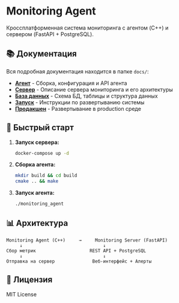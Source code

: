 # Monitoring Agent

Кроссплатформенная система мониторинга с агентом (C++) и сервером (FastAPI + PostgreSQL).

## 📚 Документация

Вся подробная документация находится в папке `docs/`:

- **[Агент](docs/agent.md)** - Сборка, конфигурация и API агента
- **[Сервер](docs/server.md)** - Описание сервера мониторинга и его архитектуры  
- **[База данных](docs/database.md)** - Схема БД, таблицы и структура данных
- **[Запуск](docs/deployment.md)** - Инструкции по развертыванию системы
- **[Продакшен](docs/production.md)** - Развертывание в production среде

## 🚀 Быстрый старт

1. **Запуск сервера:**
   ```bash
   docker-compose up -d
   ```

2. **Сборка агента:**
   ```bash
   mkdir build && cd build
   cmake .. && make
   ```

3. **Запуск агента:**
   ```bash
   ./monitoring_agent
   ```

## 📊 Архитектура

```
Monitoring Agent (C++)     →     Monitoring Server (FastAPI)
     ↓                              ↓
Сбор метрик                    REST API + PostgreSQL
     ↓                              ↓
Отправка на сервер              Веб-интерфейс + Алерты
```

## 📄 Лицензия


MIT License